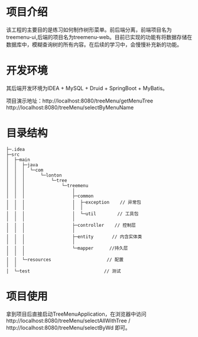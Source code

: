 # 项目介绍

该工程的主要目的是练习如何制作树形菜单。前后端分离，前端项目名为treemenu-ui,后端的项目名为treemenu-web。目前已实现的功能有将数据存储在数据库中，模糊查询树的所有内容。在后续的学习中，会慢慢补充新的功能。



# 开发环境

其后端开发环境为IDEA + MySQL + Druid + SpringBoot + MyBatis。

项目演示地址：http://localhost:8080/treeMenu/getMenuTree   
           http://localhost:8080/treeMenu/selectByMenuName



# 目录结构

```
├─.idea            
├─src
│  ├─main
│  │  ├─java
│  │  │  └─com
│  │  │      └─lonton
│  │  │          └─tree
│  │  │              └─treemenu
│  │  │                  │ 
│  │  │                  ├─common
│  │  │                  │  ├─exception    // 异常包
│  │  │                  │  │           
│  │  │                  │  └─util        // 工具包
│  │  │                  │                 
│  │  │                  ├─controller    // 控制层
│  │  │                  │     
│  │  │                  ├─entity       // 内含实体类
│  │  │                  │      
│  │  │                  └─mapper      //持久层
│  │  │                                        
│  │  └─resources                     // 配置
│  │      
│  └─test                            // 测试  
```


# 项目使用

拿到项目后直接启动TreeMenuApplication，在浏览器中访问http://localhost:8080/treeMenu/selectAllWithTree / http://localhost:8080/treeMenu/selectByWd 即可。
